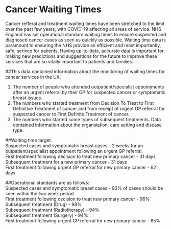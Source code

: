 # Cancer Waiting Times
Cancer refferal and treatment waiting times have been stretched to the limit over the past few years, with COVID-19 affecting all areas of service.
NHS England has set operational standard waiting times to ensure suspected and diagnosed cancer cases as seen as quickly as possible. Waiting time data is paramount to ensuring the NHS provide an efficient and most importantly, safe, serivce for patients.
Having up-to-date, accurate data is important for making new predictions and suggestions for the future to improve these services that are so vitally important to patients and families.
   
##This data contained information about the monitoring of waiting times for cancer services in the UK. 
1. The number of people who attended outpatient/specialist appointments after an urgent referral by their GP for suspected cancer or symptomatic breast issues.
2. The numbers who started treatment from Decision To Treat to First Definitive Treatment of cancer and from receipt of urgent GP referral for suspected cancer to First Definite Treatment of cancer. 
3. The numbers who started some types of subsequent treatments.
Data contained information about the organsiation, care setting and disease type.
  
##Waiting time target:  
Suspected cases and symptomatic breast cases - 2 weeks for an outpatient/specialist appointment following an urgent GP referral.   
First treatment following decision to treat new primary cancer - 31 days  
Subsequent treatment for a new primary cancer - 31 days  
First treatment following urgent GP referral for new primary cancer - 62 days   
  
##Operational standards are as follows:  
Suspected cases and symptomatic breast cases - 93% of cases should be seen within the two week period    
First treatment following decision to treat new primary cancer - 96%  
Subsequent treatment (Drug) - 98%  
Subsequent treatment (Radiotherapy) - 94%  
Subsequent treatment (Surgery) - 94%  
First treatment following urgent GP referral for new primary cancer - 85%  
